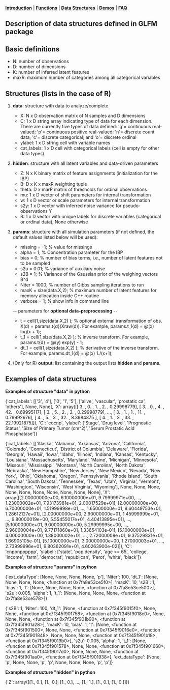 [**Introduction**](https://ivaleram.github.io/GLFM/) | [**Functions**](doc_functions.html) | [**Data Structures**](doc_struct.html) | [**Demos**](demos.html) | [**FAQ**](FAQ_errors.html)

## Description of data structures defined in GLFM package

Basic definitions
--------------------------
* N: number of observations
* D: number of dimensions
* K: number of inferred latent features
* maxR: maximum number of categories among all categorical variables

Structures (lists in the case of R)
--------------------------
1. **data**: structure with data to analyze/complete
    * X:  N x D observation matrix of N samples and D dimensions
    * C:  1 x D string array indicating type of data for each dimension. There are currently five types of data defined: 'g'= continuous real-valued; 'p'= continuous positive real-valued; 'n'= discrete count data; 'c'= discrete categorical; and 'o'= discrete ordinal
    * ylabel: 1 x D string cell with variable names
    * cat_labels: 1 x D cell with categorical labels (cell is empty for other data types)

2. **hidden**: structure with all latent variables and data-driven parameters
    * Z:  N x K binary matrix of feature assignments (initialization for the IBP)
    * B:  D x K x maxR  weighting tuple
    * theta: D x marR matrix of thresholds for ordinal observations
    * mu: 1 x D vector of shift parameters for internal transformation
    * w: 1 x D vector or scale parameters for internal transformation
    * s2y: 1 x D vector with inferred noise variance for pseudo-observations Y
    * R: 1 x D vector with unique labels for discrete variables (categorical or ordinal data), None otherwise

3. **params**: structure with all simulation parameters (if not defined, the default values listed below will be used):

    * missing = -1; % value for missings
    * alpha = 1; % Concentration parameter for the IBP
    * bias = 0; % number of bias terms, i.e., number of latent features not to be sampled
    * s2u = 0.01; % variance of auxiliary noise
    * s2B = 1; % Variance of the Gaussian prior of the weighing vectors B^d
    * Niter = 1000; % number of Gibbs sampling iterations to run
    * maxK = size(data.X,2); % maximum number of latent features for memory allocation inside C++ routine
    * verbose = 1; % show info in command line

    -- parameters for **optional data-preprocessing** --
    * t = cell(1,size(data.X,2) ); % optional external transformation of obs. X(d) = params.t{d}(Xraw(d)). For example, params.t_1{d} = @(x) log(x + 1);
    * t_1 = cell(1,size(data.X,2) ); % inverse transform. For example, params.t{d} = @(y) exp(y) - 1;
    * dt_1 = cell(1,size(data.X,2) ); % derivative of the inverse transform. For example, params.dt_1{d} = @(x) 1./(x+1);

4. (Only for R) **output**: list containing the output lists **hidden** and **params**.

Examples of data structures
-----------------------------

**Examples of structure "data" in python**

{'cat_labels': [['3', '4'], ['0', '1', '5'], ['alive', 'vascular', 'prostatic ca', 'others'], None, None], 'X': array([[ 3.        ,  0.        ,  1.        ,  2.        ,  0.29998779],
      [ 3.        ,  0.        ,  4.        , 42.        ,  0.69995117],
      [ 3.        ,  5.        ,  2.        ,  3.        ,  0.29998779],
      ...,
      [ 3.        ,  1.        ,  1.        , 11.        ,  0.79992676],
      [ 4.        ,  5.        ,  3.        , 32.        ,  8.3984375 ],
      [ 4.        ,  1.        ,  3.        , 33.        , 22.19921875]]), 'C': 'cocnp', 'ylabel': ['Stage', 'Drug level', 'Prognostic Status', 'Size of Primary Tumor (cm^2)', 'Serum Prostatic Acid Phosphatase']}

{'cat_labels': [['Alaska', 'Alabama', 'Arkansas', 'Arizona', 'California', 'Colorado', 'Connecticut', 'District of Columbia', 'Delaware', 'Florida', 'Georgia', 'Hawaii', 'Iowa', 'Idaho', 'Illinois', 'Indiana', 'Kansas', 'Kentucky', 'Louisiana', 'Massachusetts', 'Maryland', 'Maine', 'Michigan', 'Minnesota', 'Missouri', 'Mississippi', 'Montana', 'North Carolina', 'North Dakota', 'Nebraska', 'New Hampshire', 'New Jersey', 'New Mexico', 'Nevada', 'New York', 'Ohio', 'Oklahoma', 'Oregon', 'Pennsylvania', 'Rhode Island', 'South Carolina', 'South Dakota', 'Tennessee', 'Texas', 'Utah', 'Virginia', 'Vermont', 'Washington', 'Wisconsin', 'West Virginia', 'Wyoming'], None, None, None, None, None, None, None, None, None, None], 'X': array([[2.00000000e+00, 6.10000000e+01, 9.79999971e+00, ...,
        1.23000002e+01, 7.93173981e+01, 2.00017529e+01],
       [2.00000000e+00, 6.70000000e+01, 1.51999998e+01, ...,
        1.65000000e+01, 8.60449753e+01, 1.28612127e+01],
       [2.00000000e+00, 2.90000000e+01, 1.45999999e+01, ...,
        9.80000019e+00, 5.55455017e+01, 4.40413895e+01],
       ...,
       [5.10000000e+01, 9.00000000e+00, 5.29999995e+00, ...,
        2.96000004e+01, 9.77171860e+01, 1.33654103e-01],
       [5.10000000e+01, 4.00000000e+00, 1.38000002e+01, ...,
        2.72000008e+01, 9.37529831e+01, 1.66905105e-01],
       [5.10000000e+01, 3.00000000e+00, 1.27000003e+01, ...,
        2.73999996e+01, 9.80362091e+01, 4.60263900e-02]]), 'C': 'cnppnpppppp', 'ylabel': ['state', 'pop.density', 'age >= 65', 'college', 'income', 'farm', 'democrat', 'republican', 'Perot', 'white', 'black']}

**Examples of structure "params" in python**

{'ext_dataType': [None, None, None, None, 'p'], 'Niter': 100, 'dt_1': [None, None, None, None, <function <lambda> at 0x7fa8e53ce5f0>], 'maxK': 10, 's2B': 1, 'bias': 1, 't': [None, None, None, None, <function <lambda> at 0x7fa8e53ce500>], 's2u': 0.005, 'alpha': 1, 't_1': [None, None, None, None, <function <lambda> at 0x7fa8e53ce578>]}

{'s2B': 1, 'Niter': 100, 'dt_1': [None, <function <lambda> at 0x7f345f9015f0>, None, None, <function <lambda> at 0x7f345f901758>, <function <lambda> at 0x7f345f9018c0>, None, None, None, <function <lambda> at 0x7f345f901b90>, <function <lambda> at 0x7f345f901a28>], 'maxK': 10, 'bias': 1, 't': [None, <function <lambda> at 0x7f345f901500>, None, None, <function <lambda> at 0x7f345f9016e0>, <function <lambda> at 0x7f345f901848>, None, None, None, <function <lambda> at 0x7f345f901b18>, <function <lambda> at 0x7f345f9019b0>], 's2u': 0.005, 'alpha': 1, 't_1': [None, <function <lambda> at 0x7f345f901578>, None, None, <function <lambda> at 0x7f345f901668>, <function <lambda> at 0x7f345f9017d0>, None, None, None, <function <lambda> at 0x7f345f901aa0>, <function <lambda> at 0x7f345f901938>], 'ext_dataType': [None, 'p', None, None, 'p', 'p', None, None, None, 'p', 'p']}

**Examples of structure "hidden" in python**

{'Z': array([[1., 0.],
       [1., 0.],
       [1., 0.],
       ...,
       [1., 1.],
       [1., 0.],
       [1., 0.]])}


